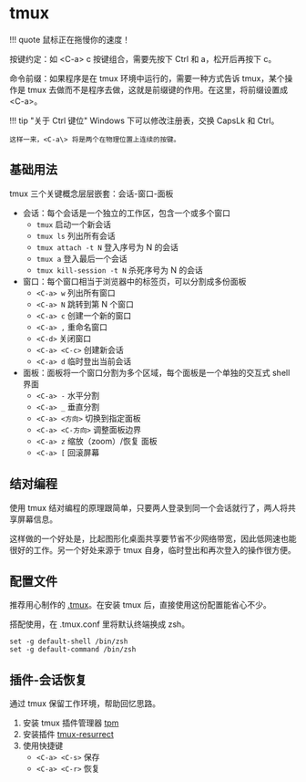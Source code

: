 # tmux

!!! quote
    鼠标正在拖慢你的速度！

按键约定：如 <C-a\> c 按键组合，需要先按下 Ctrl 和 a，松开后再按下 c。

命令前缀：如果程序是在 tmux 环境中运行的，需要一种方式告诉 tmux，某个操作是 tmux 去做而不是程序去做，这就是前缀键的作用。在这里，将前缀设置成 <C-a\>。

!!! tip "关于 Ctrl 键位"
    Windows 下可以修改注册表，交换 CapsLk 和 Ctrl。

    这样一来，<C-a\> 将是两个在物理位置上连续的按键。


## 基础用法

tmux 三个关键概念层层嵌套：会话-窗口-面板

- 会话：每个会话是一个独立的工作区，包含一个或多个窗口
    - `tmux` 启动一个新会话
    - `tmux ls` 列出所有会话
    - `tmux attach -t N` 登入序号为 N 的会话
    - `tmux a` 登入最后一个会话
    - `tmux kill-session -t N` 杀死序号为 N 的会话
- 窗口：每个窗口相当于浏览器中的标签页，可以分割成多份面板
    - `<C-a> w` 列出所有窗口
    - `<C-a> N` 跳转到第 N 个窗口
    - `<C-a> c` 创建一个新的窗口
    - `<C-a> ,` 重命名窗口
    - `<C-d>` 关闭窗口
    - `<C-a> <C-c>` 创建新会话
    - `<C-a> d` 临时登出当前会话
- 面板：面板将一个窗口分割为多个区域，每个面板是一个单独的交互式 shell 界面
    - `<C-a> -` 水平分割
    - `<C-a> _` 垂直分割
    - `<C-a> <方向>` 切换到指定面板
    - `<C-a> <C-方向>` 调整面板边界 
    - `<C-a> z` 缩放（zoom）/恢复 面板
    - `<C-a> [` 回滚屏幕 

## 结对编程

使用 tmux 结对编程的原理跟简单，只要两人登录到同一个会话就行了，两人将共享屏幕信息。

这样做的一个好处是，比起图形化桌面共享要节省不少网络带宽，因此低网速也能很好的工作。另一个好处来源于 tmux 自身，临时登出和再次登入的操作很方便。


## 配置文件

推荐用心制作的 [.tmux](https://github.com/gpakosz/.tmux)。在安装 tmux 后，直接使用这份配置能省心不少。

搭配使用，在 .tmux.conf 里将默认终端换成 zsh。

``` shell
set -g default-shell /bin/zsh
set -g default-command /bin/zsh
```

## 插件-会话恢复

通过 tmux 保留工作环境，帮助回忆思路。

1. 安装 tmux 插件管理器 [tpm](https://github.com/tmux-plugins/tpm)
2. 安装插件 [tmux-resurrect](https://github.com/tmux-plugins/tmux-resurrect)
3. 使用快捷键
    - `<C-a> <C-s>` 保存
    - `<C-a> <C-r>` 恢复



